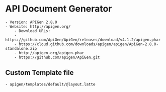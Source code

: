 # API Document Generator

    - Version: APIGen 2.8.0
    - Website: http://apigen.org/
        - Download URLs:
        - https://github.com/ApiGen/ApiGen/releases/download/v4.1.2/apigen.phar
        - https://cloud.github.com/downloads/apigen/apigen/ApiGen-2.8.0-standalone.zip
        - http://apigen.org/apigen.phar
        - https://github.com/apigen/ApiGen.git


## Custom Template file

    - apigen/templates/default/@layout.latte

